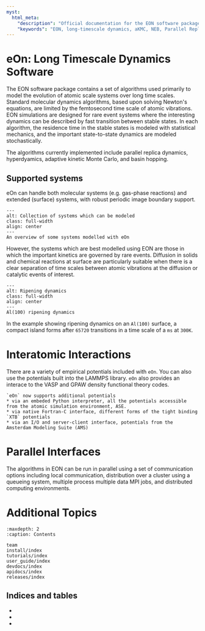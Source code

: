 ```yaml
---
myst:
  html_meta:
    "description": "Official documentation for the EON software package, a tool for modeling long-timescale dynamics in atomic systems with methods like aKMC, NEB, and Parallel Replica Dynamics."
    "keywords": "EON, long-timescale dynamics, aKMC, NEB, Parallel Replica Dynamics"
---
```

# eOn: Long Timescale Dynamics Software

The EON software package contains a set of algorithms used primarily to model
the evolution of atomic scale systems over long time scales. Standard molecular
dynamics algorithms, based upon solving Newton's equations, are limited by the
femtosecond time scale of atomic vibrations. EON simulations are designed for
rare event systems where the interesting dynamics can be described by fast
transition between stable states. In each algorithm, the residence time in the
stable states is modeled with statistical mechanics, and the important
state-to-state dynamics are modeled stochastically.

The algorithms currently implemented include parallel replica dynamics,
hyperdyamics, adaptive kinetic Monte Carlo, and basin hopping.

## Supported systems

eOn can handle both molecular systems (e.g. gas-phase reactions) and extended
(surface) systems, with robust periodic image boundary support.

```{figure} fig/esys_trans.png
---
alt: Collection of systems which can be modeled
class: full-width
align: center
---
An overview of some systems modelled with eOn
```

However, the systems which are best modelled using EON are those in which the
important kinetics are governed by rare events. Diffusion in solids and chemical
reactions at surface are particularly suitable when there is a clear separation
of time scales between atomic vibrations at the diffusion or catalytic events of
interest.


```{figure} fig/alripe.png
---
alt: Ripening dynamics
class: full-width
align: center
---
Al(100) ripening dynamics
```

In the example showing ripening dynamics on an `Al(100)` surface, a compact
island forms after `65720` transitions in a time scale of a `ms` at `300K`.

# Interatomic Interactions

There are a variety of empirical potentials included with `eOn`. You can also
use the potentials built into the LAMMPS library. `eOn` also provides an
interace to the VASP and GPAW density functional theory codes.

```{versionadded} 2.0
`eOn` now supports additional potentials
* via an embeded Python interpreter, all the potentials accessible from the atomic simulation environment, ASE.
* via native Fortran-C interface, different forms of the tight binding `XTB` potentials
* via an I/O and server-client interface, potentials from the Amsterdam Modeling Suite (AMS)
```

# Parallel Interfaces

The algorithms in EON can be run in parallel using a set of communication
options including local communication, distribution over a cluster using a
queueing system, multiple process multiple data MPI jobs, and distributed
computing environments.

<!-- Is this still true -->

# Additional Topics

```{toctree}
:maxdepth: 2
:caption: Contents

team
install/index
tutorials/index
user_guide/index
devdocs/index
apidocs/index
releases/index
```

## Indices and tables

- [](genindex)
- [](modindex)
- [](search)
